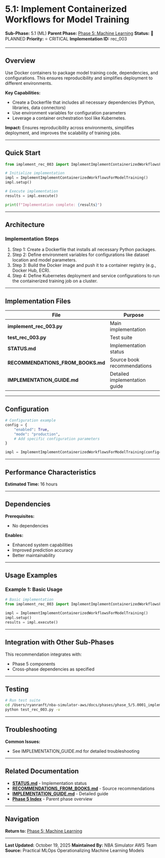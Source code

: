 # 5.1: Implement Containerized Workflows for Model Training

**Sub-Phase:** 5.1 (ML)
**Parent Phase:** [Phase 5: Machine Learning](../PHASE_5_INDEX.md)
**Status:** 🔵 PLANNED
**Priority:** ⭐ CRITICAL
**Implementation ID:** rec_003

---

## Overview

Use Docker containers to package model training code, dependencies, and configurations. This ensures reproducibility and simplifies deployment to different environments.

**Key Capabilities:**
- Create a Dockerfile that includes all necessary dependencies (Python, libraries, data connectors)
- Use environment variables for configuration parameters
- Leverage a container orchestration tool like Kubernetes.

**Impact:**
Ensures reproducibility across environments, simplifies deployment, and improves the scalability of training jobs.

---

## Quick Start

```python
from implement_rec_003 import ImplementImplementContainerizedWorkflowsForModelTraining

# Initialize implementation
impl = ImplementImplementContainerizedWorkflowsForModelTraining()
impl.setup()

# Execute implementation
results = impl.execute()

print(f"Implementation complete: {results}")
```

---

## Architecture

### Implementation Steps

1. Step 1: Create a Dockerfile that installs all necessary Python packages.
2. Step 2: Define environment variables for configurations like dataset location and model parameters.
3. Step 3: Build the Docker image and push it to a container registry (e.g., Docker Hub, ECR).
4. Step 4: Define Kubernetes deployment and service configurations to run the containerized training job on a cluster.

---

## Implementation Files

| File | Purpose |
|------|---------|
| **implement_rec_003.py** | Main implementation |
| **test_rec_003.py** | Test suite |
| **STATUS.md** | Implementation status |
| **RECOMMENDATIONS_FROM_BOOKS.md** | Source book recommendations |
| **IMPLEMENTATION_GUIDE.md** | Detailed implementation guide |

---

## Configuration

```python
# Configuration example
config = {
    "enabled": True,
    "mode": "production",
    # Add specific configuration parameters
}

impl = ImplementImplementContainerizedWorkflowsForModelTraining(config=config)
```

---

## Performance Characteristics

**Estimated Time:** 16 hours

---

## Dependencies

**Prerequisites:**
- No dependencies

**Enables:**
- Enhanced system capabilities
- Improved prediction accuracy
- Better maintainability

---

## Usage Examples

### Example 1: Basic Usage

```python
# Basic implementation
from implement_rec_003 import ImplementImplementContainerizedWorkflowsForModelTraining

impl = ImplementImplementContainerizedWorkflowsForModelTraining()
impl.setup()
results = impl.execute()
```

---

## Integration with Other Sub-Phases

This recommendation integrates with:
- Phase 5 components
- Cross-phase dependencies as specified

---

## Testing

```bash
# Run test suite
cd /Users/ryanranft/nba-simulator-aws/docs/phases/phase_5/5.0001_implement_containerized_workflows_for_model_training
python test_rec_003.py -v
```

---

## Troubleshooting

**Common Issues:**
- See IMPLEMENTATION_GUIDE.md for detailed troubleshooting

---

## Related Documentation

- **[STATUS.md](STATUS.md)** - Implementation status
- **[RECOMMENDATIONS_FROM_BOOKS.md](RECOMMENDATIONS_FROM_BOOKS.md)** - Source recommendations
- **[IMPLEMENTATION_GUIDE.md](IMPLEMENTATION_GUIDE.md)** - Detailed guide
- **[Phase 5 Index](../PHASE_5_INDEX.md)** - Parent phase overview

---

## Navigation

**Return to:** [Phase 5: Machine Learning](../PHASE_5_INDEX.md)

---

**Last Updated:** October 19, 2025
**Maintained By:** NBA Simulator AWS Team
**Source:** Practical MLOps  Operationalizing Machine Learning Models
